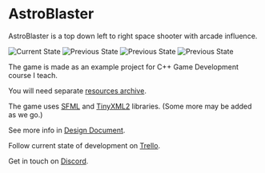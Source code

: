 # AstroBlaster

AstroBlaster is a top down left to right space shooter with arcade influence.

![Current State](https://imgur.com/Nkai6P4.gif)
![Previous State](https://imgur.com/IIxPCv1.gif)
![Previous State](https://imgur.com/bt1NLP6.gif)
![Previous State](https://imgur.com/xkh7ySt.gif)

The game is made as an example project for C++ Game Development course I teach.

You will need separate [resources archive](https://drive.google.com/file/d/0B4Hzo4KUF1VvTklVdUR4Q1A5TUE/view?usp=sharing).

The game uses [SFML](https://www.sfml-dev.org/) and [TinyXML2](http://www.grinninglizard.com/tinyxml2/) libraries. (Some more may be added as we go.)

See more info in [Design Document](doc/design_document.md).

Follow current state of development on [Trello](https://trello.com/b/g7NzBkfc/astroblaster).

Get in touch on [Discord](https://discord.gg/NX2jkPw).